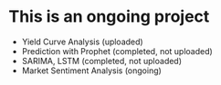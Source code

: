 # This is an ongoing project

- Yield Curve Analysis (uploaded)
- Prediction with Prophet (completed, not uploaded)
- SARIMA, LSTM (completed, not uploaded)
- Market Sentiment Analysis (ongoing)
